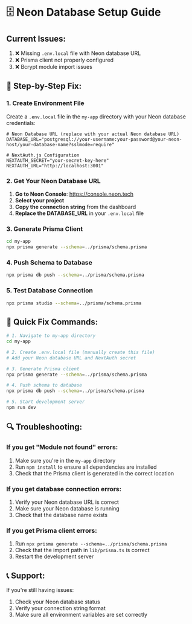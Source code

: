 # 🗄️ Neon Database Setup Guide

## **Current Issues:**
1. ❌ Missing `.env.local` file with Neon database URL
2. ❌ Prisma client not properly configured
3. ❌ Bcrypt module import issues

## **🔧 Step-by-Step Fix:**

### **1. Create Environment File**

Create a `.env.local` file in the `my-app` directory with your Neon database credentials:

```env
# Neon Database URL (replace with your actual Neon database URL)
DATABASE_URL="postgresql://your-username:your-password@your-neon-host/your-database-name?sslmode=require"

# NextAuth.js Configuration
NEXTAUTH_SECRET="your-secret-key-here"
NEXTAUTH_URL="http://localhost:3001"
```

### **2. Get Your Neon Database URL**

1. **Go to Neon Console**: https://console.neon.tech
2. **Select your project**
3. **Copy the connection string** from the dashboard
4. **Replace the DATABASE_URL** in your `.env.local` file

### **3. Generate Prisma Client**

```bash
cd my-app
npx prisma generate --schema=../prisma/schema.prisma
```

### **4. Push Schema to Database**

```bash
npx prisma db push --schema=../prisma/schema.prisma
```

### **5. Test Database Connection**

```bash
npx prisma studio --schema=../prisma/schema.prisma
```

## **🎯 Quick Fix Commands:**

```bash
# 1. Navigate to my-app directory
cd my-app

# 2. Create .env.local file (manually create this file)
# Add your Neon database URL and NextAuth secret

# 3. Generate Prisma client
npx prisma generate --schema=../prisma/schema.prisma

# 4. Push schema to database
npx prisma db push --schema=../prisma/schema.prisma

# 5. Start development server
npm run dev
```

## **🔍 Troubleshooting:**

### **If you get "Module not found" errors:**
1. Make sure you're in the `my-app` directory
2. Run `npm install` to ensure all dependencies are installed
3. Check that the Prisma client is generated in the correct location

### **If you get database connection errors:**
1. Verify your Neon database URL is correct
2. Make sure your Neon database is running
3. Check that the database name exists

### **If you get Prisma client errors:**
1. Run `npx prisma generate --schema=../prisma/schema.prisma`
2. Check that the import path in `lib/prisma.ts` is correct
3. Restart the development server

## **📞 Support:**

If you're still having issues:
1. Check your Neon database status
2. Verify your connection string format
3. Make sure all environment variables are set correctly 
